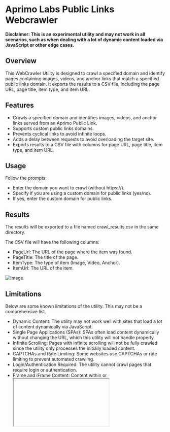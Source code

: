 # Aprimo Labs Public Links Webcrawler

**Disclaimer: This is an experimental utility and may not work in all scenarios, such as when dealing with a lot of dynamic content loaded via JavaScript or other edge cases.**

## Overview

This WebCrawler Utility is designed to crawl a specified domain and identify pages containing images, videos, and anchor links that match a specified public links domain. It exports the results to a CSV file, including the page URL, page title, item type, and item URL.

## Features

- Crawls a specified domain and identifies images, videos, and anchor links served from an Aprimo Public Link.
- Supports custom public links domains.
- Prevents cyclical links to avoid infinite loops.
- Adds a delay between requests to avoid overloading the target site.
- Exports results to a CSV file with columns for page URL, page title, item type, and item URL.

## Usage

Follow the prompts:

- Enter the domain you want to crawl (without https://). 
- Specify if you are using a custom domain for public links (yes/no).
- If yes, enter the custom domain for public links.

## Results

The results will be exported to a file named crawl_results.csv in the same directory.

The CSV file will have the following columns:

- PageUrl: The URL of the page where the item was found.
- PageTitle: The title of the page.
- ItemType: The type of item (Image, Video, Anchor).
- ItemUrl: The URL of the item.

![image](https://github.com/Aprimo-Connect/aprimo-publiclinks-crawler/assets/37909285/d8ae7712-9558-43ae-8f73-2b4fbe5b850d)


## Limitations

Below are some known limitations of the utility. This may not be a comprehensive list.

- Dynamic Content: The utility may not work well with sites that load a lot of content dynamically via JavaScript.
- Single Page Applications (SPAs): SPAs often load content dynamically without changing the URL, which this utility will not handle properly.
- Infinite Scrolling: Pages with infinite scrolling will not be fully crawled since the utility only processes the initially loaded content.
- CAPTCHAs and Rate Limiting: Some websites use CAPTCHAs or rate limiting to prevent automated crawling.
- Login/Authentication Required: The utility cannot crawl pages that require login or authentication.
- Frame and iFrame Content: Content within <frame> or <iframe> tags is not crawled by this utility.
- WebSocket or AJAX-Loaded Data: Content loaded via WebSockets or AJAX calls after the initial page load will not be captured.
- Obfuscated or Minified HTML: Pages with heavily obfuscated or minified HTML may cause parsing issues.
- Sites with Strict Robots.txt: Websites that disallow crawling in their robots.txt file may legally block this utility from accessing certain pages.